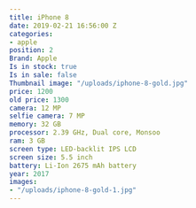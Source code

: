 ```yaml
---
title: iPhone 8
date: 2019-02-21 16:56:00 Z
categories:
- apple
position: 2
Brand: Apple
Is in stock: true
Is in sale: false
Thumbnail image: "/uploads/iphone-8-gold.jpg"
price: 1200
old price: 1300
camera: 12 MP
selfie camera: 7 MP
memory: 32 GB
processor: 2.39 GHz, Dual core, Monsoo
ram: 3 GB
screen type: LED-backlit IPS LCD
screen size: 5.5 inch
battery: Li-Ion 2675 mAh battery
year: 2017
images:
- "/uploads/iphone-8-gold-1.jpg"
---
```


